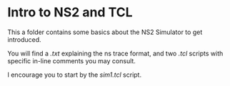 # Intro to NS2 and TCL 

This a folder contains some basics about the NS2 Simulator to get introduced.

You will find a *.txt* explaining the ns trace format,
and two *.tcl* scripts with specific in-line comments you may consult.

I encourage you to start by the *sim1.tcl* script.